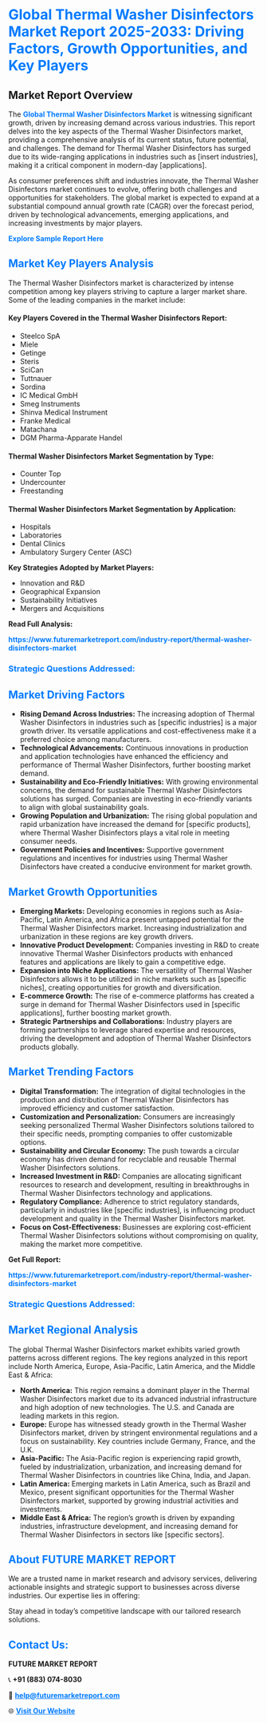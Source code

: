 <h1 style="color: #007BFF;">Global Thermal Washer Disinfectors Market Report 2025-2033: Driving Factors, Growth Opportunities, and Key Players</h1>

<section id="overview">
<h2>Market Report Overview</h2>
<p>The <a href="https://www.futuremarketreport.com/industry-report/thermal-washer-disinfectors-market" style="color: #007BFF; text-decoration: none;"><strong>Global Thermal Washer Disinfectors Market</strong></a> is witnessing significant growth, driven by increasing demand across various industries. This report delves into the key aspects of the Thermal Washer Disinfectors market, providing a comprehensive analysis of its current status, future potential, and challenges. The demand for Thermal Washer Disinfectors has surged due to its wide-ranging applications in industries such as [insert industries], making it a critical component in modern-day [applications].</p>
<p>As consumer preferences shift and industries innovate, the Thermal Washer Disinfectors market continues to evolve, offering both challenges and opportunities for stakeholders. The global market is expected to expand at a substantial compound annual growth rate (CAGR) over the forecast period, driven by technological advancements, emerging applications, and increasing investments by major players.</p>
</section>

<section id="overview">
<p><a href="https://www.futuremarketreport.com/request-sample/reportId=35020" style="color: #007BFF; text-decoration: none;"><strong>Explore Sample Report Here</strong></a></p>
</section>

<section id="key-players">
<h2 style="color: #007BFF;">Market Key Players Analysis</h2>
<p>The Thermal Washer Disinfectors market is characterized by intense competition among key players striving to capture a larger market share. Some of the leading companies in the market include:</p>
<h4>Key Players Covered in the Thermal Washer Disinfectors Report:</h4>
<ul><li>Steelco SpA</li><li>Miele</li><li>Getinge</li><li>Steris</li><li>SciCan</li><li>Tuttnauer</li><li>Sordina</li><li>IC Medical GmbH</li><li>Smeg Instruments</li><li>Shinva Medical Instrument</li><li>Franke Medical</li><li>Matachana</li><li>DGM Pharma-Apparate Handel</li></ul>
<h4>Thermal Washer Disinfectors Market Segmentation by Type:</h4>
<ul><li>Counter Top</li><li>Undercounter</li><li>Freestanding</li></ul>

<h4>Thermal Washer Disinfectors Market Segmentation by Application:</h4>
<ul><li>Hospitals</li><li>Laboratories</li><li>Dental Clinics</li><li>Ambulatory Surgery Center (ASC)</li></ul>
<p><strong>Key Strategies Adopted by Market Players:</strong></p>
<ul>
<li>Innovation and R&D</li>
<li>Geographical Expansion</li>
<li>Sustainability Initiatives</li>
<li>Mergers and Acquisitions</li>
</ul>
</section>

<section>
<p><strong>Read Full Analysis: </strong></p><a href="https://www.futuremarketreport.com/industry-report/thermal-washer-disinfectors-market" style="color: #007BFF; text-decoration: none;"><strong>https://www.futuremarketreport.com/industry-report/thermal-washer-disinfectors-market</strong></a>
<h3 style="color: #007BFF;">Strategic Questions Addressed:</h3>
</section>

<section id="driving-factors">
<h2 style="color: #007BFF;">Market Driving Factors</h2>
<ul>
<li><strong>Rising Demand Across Industries:</strong> The increasing adoption of Thermal Washer Disinfectors in industries such as [specific industries] is a major growth driver. Its versatile applications and cost-effectiveness make it a preferred choice among manufacturers.</li>
<li><strong>Technological Advancements:</strong> Continuous innovations in production and application technologies have enhanced the efficiency and performance of Thermal Washer Disinfectors, further boosting market demand.</li>
<li><strong>Sustainability and Eco-Friendly Initiatives:</strong> With growing environmental concerns, the demand for sustainable Thermal Washer Disinfectors solutions has surged. Companies are investing in eco-friendly variants to align with global sustainability goals.</li>
<li><strong>Growing Population and Urbanization:</strong> The rising global population and rapid urbanization have increased the demand for [specific products], where Thermal Washer Disinfectors plays a vital role in meeting consumer needs.</li>
<li><strong>Government Policies and Incentives:</strong> Supportive government regulations and incentives for industries using Thermal Washer Disinfectors have created a conducive environment for market growth.</li>
</ul>
</section>

<section id="growth-opportunities">
<h2 style="color: #007BFF;">Market Growth Opportunities</h2>
<ul>
<li><strong>Emerging Markets:</strong> Developing economies in regions such as Asia-Pacific, Latin America, and Africa present untapped potential for the Thermal Washer Disinfectors market. Increasing industrialization and urbanization in these regions are key growth drivers.</li>
<li><strong>Innovative Product Development:</strong> Companies investing in R&D to create innovative Thermal Washer Disinfectors products with enhanced features and applications are likely to gain a competitive edge.</li>
<li><strong>Expansion into Niche Applications:</strong> The versatility of Thermal Washer Disinfectors allows it to be utilized in niche markets such as [specific niches], creating opportunities for growth and diversification.</li>
<li><strong>E-commerce Growth:</strong> The rise of e-commerce platforms has created a surge in demand for Thermal Washer Disinfectors used in [specific applications], further boosting market growth.</li>
<li><strong>Strategic Partnerships and Collaborations:</strong> Industry players are forming partnerships to leverage shared expertise and resources, driving the development and adoption of Thermal Washer Disinfectors products globally.</li>
</ul>
</section>

<section id="trending-factors">
<h2 style="color: #007BFF;">Market Trending Factors</h2>
<ul>
<li><strong>Digital Transformation:</strong> The integration of digital technologies in the production and distribution of Thermal Washer Disinfectors has improved efficiency and customer satisfaction.</li>
<li><strong>Customization and Personalization:</strong> Consumers are increasingly seeking personalized Thermal Washer Disinfectors solutions tailored to their specific needs, prompting companies to offer customizable options.</li>
<li><strong>Sustainability and Circular Economy:</strong> The push towards a circular economy has driven demand for recyclable and reusable Thermal Washer Disinfectors solutions.</li>
<li><strong>Increased Investment in R&D:</strong> Companies are allocating significant resources to research and development, resulting in breakthroughs in Thermal Washer Disinfectors technology and applications.</li>
<li><strong>Regulatory Compliance:</strong> Adherence to strict regulatory standards, particularly in industries like [specific industries], is influencing product development and quality in the Thermal Washer Disinfectors market.</li>
<li><strong>Focus on Cost-Effectiveness:</strong> Businesses are exploring cost-efficient Thermal Washer Disinfectors solutions without compromising on quality, making the market more competitive.</li>
</ul>
</section>

<section>
<p><strong>Get Full Report: </strong></p><a href="https://www.futuremarketreport.com/industry-report/thermal-washer-disinfectors-market" style="color: #007BFF; text-decoration: none;"><strong>https://www.futuremarketreport.com/industry-report/thermal-washer-disinfectors-market</strong></a>
<h3 style="color: #007BFF;">Strategic Questions Addressed:</h3>
</section>


<section id="regional-analysis">
<h2 style="color: #007BFF;">Market Regional Analysis</h2>
<p>The global Thermal Washer Disinfectors market exhibits varied growth patterns across different regions. The key regions analyzed in this report include North America, Europe, Asia-Pacific, Latin America, and the Middle East & Africa:</p>
<ul>
<li><strong>North America:</strong> This region remains a dominant player in the Thermal Washer Disinfectors market due to its advanced industrial infrastructure and high adoption of new technologies. The U.S. and Canada are leading markets in this region.</li>
<li><strong>Europe:</strong> Europe has witnessed steady growth in the Thermal Washer Disinfectors market, driven by stringent environmental regulations and a focus on sustainability. Key countries include Germany, France, and the U.K.</li>
<li><strong>Asia-Pacific:</strong> The Asia-Pacific region is experiencing rapid growth, fueled by industrialization, urbanization, and increasing demand for Thermal Washer Disinfectors in countries like China, India, and Japan.</li>
<li><strong>Latin America:</strong> Emerging markets in Latin America, such as Brazil and Mexico, present significant opportunities for the Thermal Washer Disinfectors market, supported by growing industrial activities and investments.</li>
<li><strong>Middle East & Africa:</strong> The region’s growth is driven by expanding industries, infrastructure development, and increasing demand for Thermal Washer Disinfectors in sectors like [specific sectors].</li>
</ul>
</section>

<footer>
<h2 style="color: #007BFF;">About FUTURE MARKET REPORT</h2>
<p>We are a trusted name in market research and advisory services, delivering actionable insights and strategic support to businesses across diverse industries. Our expertise lies in offering:</p>

<p>Stay ahead in today’s competitive landscape with our tailored research solutions.</p>

<h2 style="color: #007BFF;">Contact Us:</h2>
<p><strong>FUTURE MARKET REPORT</strong></p>
<p>📞 <strong>+91 (883) 074-8030</strong></p>
<p>📧 <strong><a href="mailto:help@futuremarketreport.com" style="color: #007BFF;">help@futuremarketreport.com</a></strong></p>
<p>🌐 <strong><a href="https://www.futuremarketreport.com/" style="color: #007BFF;">Visit Our Website</a></strong></p>
</footer>